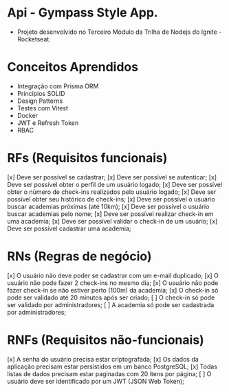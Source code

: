 # Api - Gympass Style App.
- Projeto desenvolvido no Terceiro Módulo da Trilha de Nodejs do Ignite - Rocketseat.

# Conceitos Aprendidos
- Integração com Prisma ORM
- Princípios SOLID
- Design Patterns
- Testes com Vitest
- Docker
- JWT e Refresh Token
- RBAC

# RFs (Requisitos funcionais)
[x] Deve ser possível se cadastrar;
[x] Deve ser possível se autenticar;
[x] Deve ser possível obter o perfil de um usuário logado;
[x] Deve ser possível obter o número de check-ins realizados pelo usuário logado;
[x] Deve ser possível obter seu histórico de check-ins;
[x] Deve ser possível o usuário buscar academias próximas (até 10km);
[x] Deve ser possível o usuário buscar academias pelo nome;
[x] Deve ser possível realizar check-in em uma academia;
[x] Deve ser possível validar o check-in de um usuário;
[x] Deve ser possível cadastrar uma academia;
 
# RNs (Regras de negócio)
[x] O usuário não deve poder se cadastrar com um e-mail duplicado;
[x] O usuário não pode fazer 2 check-ins no mesmo dia;
[x] O usuário não pode fazer check-in se não estiver perto (100m) da academia;
[x] O check-in só pode ser validado até 20 minutos após ser criado;
[ ] O check-in só pode ser validado por administradores;
[ ] A academia só pode ser cadastrada por administradores;

# RNFs (Requisitos não-funcionais)
[x] A senha do usuário precisa estar criptografada;
[x] Os dados da aplicação precisam estar persistidos em um banco PostgreSQL;
[x] Todas listas de dados precisam estar paginadas com 20 itens por página;
[ ] O usuário deve ser identificado por um JWT (JSON Web Token);